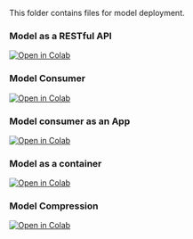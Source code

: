 This folder contains files for model deployment.


### Model as a RESTful API
[![Open in Colab](https://colab.research.google.com/assets/colab-badge.svg)](https://colab.research.google.com/github/manaranjanp/mlopsv1/blob/main/deploy/BentoML_Rest_API_Deploy_Used_Car_Price.ipynb)

### Model Consumer
[![Open in Colab](https://colab.research.google.com/assets/colab-badge.svg)](https://colab.research.google.com/github/manaranjanp/mlopsv1/blob/main/deploy/Model_as_Service_Consumer_1_0.ipynb)

### Model consumer as an App
[![Open in Colab](https://colab.research.google.com/assets/colab-badge.svg)](https://colab.research.google.com/github/manaranjanp/mlopsv1/blob/main/deploy/Used_Car_Price_App.ipynb)

### Model as a container
[![Open in Colab](https://colab.research.google.com/assets/colab-badge.svg)](https://colab.research.google.com/github/manaranjanp/mlopsv1/blob/main/deploy/BentoML_Docker_Deploy_Used_Car_Price%201.0.ipynb)


### Model Compression

[![Open in Colab](https://colab.research.google.com/assets/colab-badge.svg)](https://colab.research.google.com/github/manaranjanp/mlopsv1/blob/main/deploy/Model_Compression_1_0.ipynb)
